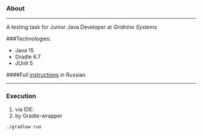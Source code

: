 ### About

-----

A testing task for Junior Java Developer at _Gridnine Systems_

###Technologies:
* Java 15
* Gradle 6.7
* JUnit 5

####Full [instructions](test-instructions.odt) in Russian

-----

### Execution

1) via IDE:
2) by Gradle-wrapper
```shell
./gradlew run
```
